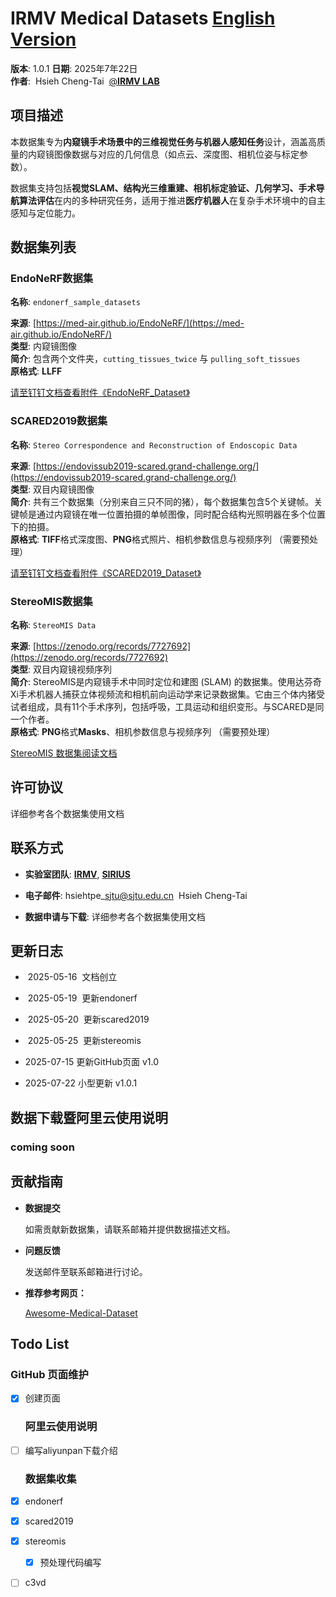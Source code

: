 # IRMV Medical Datasets [English Version](./english_md/README.md)

**版本**: 1.0.1 
**日期**: 2025年7年22日  
**作者**:  Hsieh Cheng-Tai  [@**IRMV LAB**](https://irmv.sjtu.edu.cn/)


## 项目描述

本数据集专为**内窥镜手术场景中的三维视觉任务与机器人感知任务**设计，涵盖高质量的内窥镜图像数据与对应的几何信息（如点云、深度图、相机位姿与标定参数）。

数据集支持包括**视觉SLAM、结构光三维重建、相机标定验证、几何学习、手术导航算法评估**在内的多种研究任务，适用于推进**医疗机器人**在复杂手术环境中的自主感知与定位能力。


## 数据集列表

### EndoNeRF数据集

**名称**: `endonerf_sample_datasets`

**来源**: [https://med-air.github.io/EndoNeRF/](https://med-air.github.io/EndoNeRF/)  
**类型**: 内窥镜图像  
**简介**: 包含两个文件夹，`cutting_tissues_twice` 与 `pulling_soft_tissues`   
**原格式**: **LLFF**

[请至钉钉文档查看附件《EndoNeRF\_Dataset》](https://alidocs.dingtalk.com/i/nodes/l6Pm2Db8D4rEryL0hgp2yyAp8xLq0Ee4?doc_type=wiki_doc&iframeQuery=anchorId%3DX02maqg6ltisp5gn1405q)

### SCARED2019数据集

**名称**: `Stereo Correspondence and Reconstruction of Endoscopic Data`

**来源**: [https://endovissub2019-scared.grand-challenge.org/](https://endovissub2019-scared.grand-challenge.org/)  
**类型**: 双目内窥镜图像  
**简介**: 共有三个数据集（分别来自三只不同的猪），每个数据集包含5个关键帧。关键帧是通过内窥镜在唯一位置拍摄的单帧图像，同时配合结构光照明器在多个位置下的拍摄。  
**原格式**: **TIFF**格式深度图、**PNG**格式照片、相机参数信息与视频序列 （需要预处理）

[请至钉钉文档查看附件《SCARED2019\_Dataset》](https://alidocs.dingtalk.com/i/nodes/l6Pm2Db8D4rEryL0hgp2yyAp8xLq0Ee4?doc_type=wiki_doc&iframeQuery=anchorId%3DX02mawao1mrjtyjem3jele)

### StereoMIS数据集

**名称**: `StereoMIS Data`

**来源**: [https://zenodo.org/records/7727692](https://zenodo.org/records/7727692)  
**类型**: 双目内窥镜视频序列  
**简介**: StereoMIS是内窥镜手术中同时定位和建图 (SLAM) 的数据集。使用达芬奇Xi手术机器人捕获立体视频流和相机前向运动学来记录数据集。它由三个体内猪受试者组成，具有11个手术序列，包括呼吸，工具运动和组织变形。与SCARED是同一个作者。  
**原格式**: **PNG**格式**Masks**、相机参数信息与视频序列 （需要预处理）

[StereoMIS 数据集阅读文档](./datasets&codes/stereomis/readme.md)

## 许可协议

详细参考各个数据集使用文档


## 联系方式

*   **实验室团队**: [**IRMV**](https://irmv.sjtu.edu.cn/), [**SIRIUS**](https://banyutong.github.io/sirius_lab_website/)
    
*   **电子邮件**: hsiehtpe\_sjtu@sjtu.edu.cn  Hsieh Cheng-Tai 
    
*   **数据申请与下载**: 详细参考各个数据集使用文档
    

## 更新日志

*    2025-05-16  文档创立
    
*    2025-05-19  更新endonerf
    
*    2025-05-20  更新scared2019
    
*    2025-05-25  更新stereomis

*    2025-07-15  更新GitHub页面 v1.0

*    2025-07-22  小型更新 v1.0.1
    


## 数据下载暨阿里云使用说明
 
  ### coming soon

## 贡献指南

*   **数据提交** 
    
    如需贡献新数据集，请联系邮箱并提供数据描述文档。
    
*   **问题反馈** 
    
    发送邮件至联系邮箱进行讨论。
    
*   **推荐参考网页：**  
  
    [Awesome-Medical-Dataset](https://github.com/openmedlab/Awesome-Medical-Dataset)


## Todo List

  ### GitHub 页面维护
    

*   [x] 创建页面
    

  ### 阿里云使用说明
    

*   [ ] 编写aliyunpan下载介绍
    

  ### 数据集收集
    

*   [x] endonerf
    
*   [x] scared2019
    
*   [x] stereomis
    
    *   [x] 预处理代码编写
        
*   [ ] c3vd